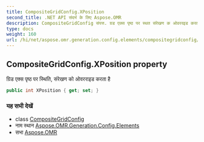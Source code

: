 ```yaml
---
title: CompositeGridConfig.XPosition
second_title: .NET API संदर्भ के लिए Aspose.OMR
description: CompositeGridConfig संपत्त. ग्रड एक्स पृष्ठ पर स्थत संरेखण क ओवररइड करत है
type: docs
weight: 160
url: /hi/net/aspose.omr.generation.config.elements/compositegridconfig/xposition/
---
```

## CompositeGridConfig.XPosition property

ग्रिड एक्स पृष्ठ पर स्थिति, संरेखण को ओवरराइड करता है

```csharp
public int XPosition { get; set; }
```

### यह सभी देखें

* class [CompositeGridConfig](../)
* नाम स्थान [Aspose.OMR.Generation.Config.Elements](../../compositegridconfig/)
* सभा [Aspose.OMR](../../../)


